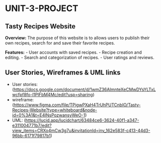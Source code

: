 # UNIT-3-PROJECT

## Tasty Recipes Website
**Overview:** The purpose of this website is to allows users to publish their own recipes, search for and save their favorite recipes.

**Features:**
    - User accounts with saved recipes.
    - Recipe creation and editing.
    - Search and categorization of recipes.
    - User ratings and reviews.

## User Stories, Wireframes & UML links
- User stories: (https://docs.google.com/document/d/1wmZ36AlmnteXeCMwDYsYLTxLwcfpf8fo-l1PlFbM4Mc/edit?usp=sharing)
- wireframe: (https://www.figma.com/file/TPigwPXaH4TrUhPUTCnbIO/Tasty-Recipes-Website?type=whiteboard&node-id=0%3A1&t=E4INsPozwansyWeO-1)
- UML: (https://lucid.app/lucidchart/63484ce6-3624-40f1-a347-e311004771b7/edit?view_items=CRXo4mCw3g7u&invitationId=inv_162e583f-c413-44d3-96bb-6171f79817b1)
